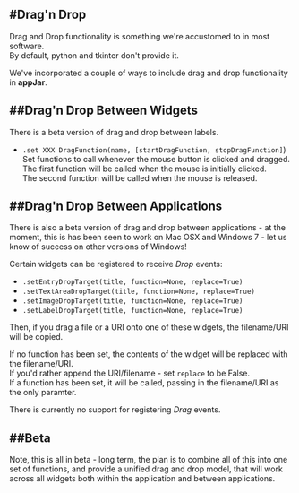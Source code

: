 #Drag'n Drop
---
Drag and Drop functionality is something we're accustomed to in most software.  
By default, python and tkinter don't provide it.

We've incorporated a couple of ways to include drag and drop functionality in **appJar**.  

##Drag'n Drop Between Widgets
---
There is a beta version of drag and drop between labels.  

* `.set XXX DragFunction(name, [startDragFunction, stopDragFunction]`)  
    Set functions to call whenever the mouse button is clicked and dragged.  
    The first function will be called when the mouse is initially clicked.  
    The second function will be called when the mouse is released.  

##Drag'n Drop Between Applications
---
There is also a beta version of drag and drop between applications - at the moment, this is has been seen to work on Mac OSX and Windows 7 - let us know of success on other versions of Windows!  

Certain widgets can be registered to receive *Drop* events:  

* `.setEntryDropTarget(title, function=None, replace=True)`  
* `.setTextAreaDropTarget(title, function=None, replace=True)`  
* `.setImageDropTarget(title, function=None, replace=True)`  
* `.setLabelDropTarget(title, function=None, replace=True)`  

Then, if you drag a file or a URI onto one of these widgets, the filename/URI will be copied.  

If no function has been set, the contents of the widget will be replaced with the filename/URI.  
If you'd rather append the URI/filename - set `replace` to be False.  
If a function has been set, it will be called, passing in the filename/URI as the only paramter.  

There is currently no support for registering *Drag* events.  

##Beta
---
Note, this is all in beta - long term, the plan is to combine all of this into one set of functions, and provide a unified drag and drop model, that will work across all widgets both within the application and between applications.  
